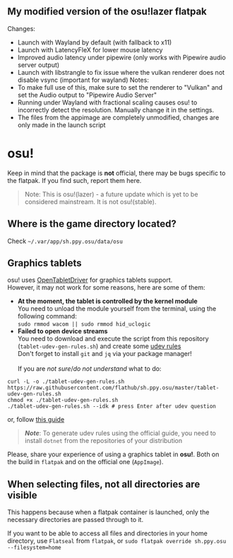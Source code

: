 ## My modified version of the osu!lazer flatpak
Changes:
- Launch with Wayland by default (with fallback to x11)
- Launch with LatencyFleX for lower mouse latency
- Improved audio latency under pipewire (only works with Pipewire audio server output)
- Launch with libstrangle to fix issue where the vulkan renderer does not disable vsync (important for wayland)
Notes:
- To make full use of this, make sure to set the renderer to "Vulkan" and set the Audio output to "Pipewire Audio Server"
- Running under Wayland with fractional scaling causes osu! to incorrectly detect the resolution. Manually change it in the settings.
- The files from the appimage are completely unmodified, changes are only made in the launch script

# osu!
Keep in mind that the package is **not** official, there may be bugs specific to the flatpak. If you find such, report them here.
> Note: This is osu!(lazer) - a future update which is yet to be considered mainstream. It is not osu!(stable).

## Where is the game directory located?
Check `~/.var/app/sh.ppy.osu/data/osu`

## Graphics tablets
osu! uses [OpenTabletDriver](https://github.com/OpenTabletDriver/OpenTabletDriver) for graphics tablets support. \
However, it may not work for some reasons, here are some of them:
 - **At the moment, the tablet is controlled by the kernel module** \
You need to unload the module yourself from the terminal, using the following command: \
`sudo rmmod wacom || sudo rmmod hid_uclogic`
 - **Failed to open device streams** \
You need to download and execute the script from this repository (`tablet-udev-gen-rules.sh`) and create some [udev rules](https://wiki.archlinux.org/title/udev)\
Don't forget to install `git` and `jq` via your package manager! \
\
If you are *not sure*/*do not understand* what to do:
```
curl -L -o ./tablet-udev-gen-rules.sh https://raw.githubusercontent.com/flathub/sh.ppy.osu/master/tablet-udev-gen-rules.sh
chmod +x ./tablet-udev-gen-rules.sh
./tablet-udev-gen-rules.sh --idk # press Enter after udev question
```
or, follow [this guide](https://opentabletdriver.net/Wiki/FAQ/Linux#fail-device-streams)
> **_Note_**: To generate udev rules using the official guide, you need to install `dotnet` from the repositories of your distribution

Please, share your experience of using a graphics tablet in **osu!**. Both on the build in `flatpak` and on the official one (`AppImage`).

## When selecting files, not all directories are visible
This happens because when a flatpak container is launched, only the necessary directories are passed through to it.

If you want to be able to access all files and directories in your home directory, use `Flatseal` from `flatpak`, or `sudo flatpak override sh.ppy.osu --filesystem=home`

